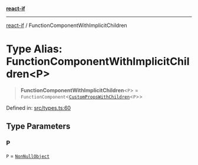 [**react-if**](../README.md)

***

[react-if](../globals.md) / FunctionComponentWithImplicitChildren

# Type Alias: FunctionComponentWithImplicitChildren\<P\>

> **FunctionComponentWithImplicitChildren**\<`P`\> = `FunctionComponent`\<[`CustomPropsWithChildren`](CustomPropsWithChildren.md)\<`P`\>\>

Defined in: [src/types.ts:60](https://github.com/romac/react-if/blob/71170442c8c788e995485f0d3ed5b6b6ba023db2/src/types.ts#L60)

## Type Parameters

### P

`P` = [`NonNullObject`](NonNullObject.md)
